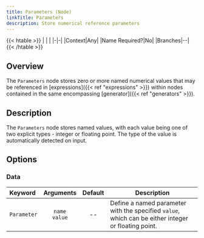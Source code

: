 ```yaml
---
title: Parameters (Node)
linkTitle: Parameters
description: Store numerical reference parameters
---
```


{{< htable >}}
| | |
|-|-|
|Context|Any|
|Name Required?|No|
|Branches|--|
{{< /htable >}}

## Overview

The `Parameters` node stores zero or more named numerical values that may be referenced in [expressions]({{< ref "expressions" >}}) within nodes contained in the same encompassing [generator]({{< ref "generators" >}}).

## Description

The `Parameters` node stores named values, with each value being one of two explicit types - integer or floating point. The type of the value is automatically detected on input.

## Options

### Data

|Keyword|Arguments|Default|Description|
|:------|:--:|:-----:|-----------|
|`Parameter`|`name`<br/>`value`|--|Define a named parameter with the specified `value`, which can be either integer or floating point.|
